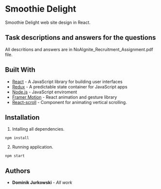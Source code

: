 # Smoothie Delight

Smoothie Delight web site design in React.

## Task descriptions and answers for the questions

All descritions and answers are in NoAIgnite_Recruitment_Assignment.pdf file.

## Built With

* [React](https://reactjs.org/) - A JavaScript library for building user interfaces
* [Redux](https://redux.js.org/) - A predictable state container for JavaScript apps
* [Node.js](nodejs.org) - JavaScript enviroment
* [Framer Motion](https://www.framer.com/api/motion/) - React animation and gesture library
* [React-scroll](https://www.npmjs.com/package/react-scroll) - Component for animating vertical scrolling.


## Installation

1. Intalling all dependencies.

```
npm install
```

2. Running application.

```
npm start 
```

## Authors

* **Dominik Jurkowski** - *All work*
